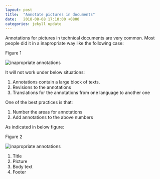 ```yaml
---
layout: post
title:  "Annotate pictures in documents"
date:   2018-08-08 17:10:00 +0800
categories: jekyll update
---
```



Annotations for pictures in technical documents are very common. Most people did it in a inapropriate way like the following case:

Figure 1

![inapropriate annotations](https://jackyc2016.files.wordpress.com/2018/08/1533712401189.jpg)

It will not work under below situations:
1. Annotations contain a large block of texts.
2. Revisions to the annotations
3. Translations for the annotations from one language to another one

One of the best practices is that:
1. Number the areas for annotations
2. Add annotations to the above numbers

As indicated in below figure:

Figure 2

![inapropriate annotations](https://jackyc2016.files.wordpress.com/2018/08/1533712736695.jpg)

1. Title
2. Picture
3. Body text
4. Footer